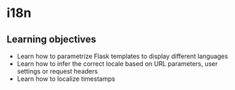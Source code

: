 # i18n

## Learning objectives

- Learn how to parametrize Flask templates to display different languages
- Learn how to infer the correct locale based on URL parameters, user settings or request headers
- Learn how to localize timestamps
